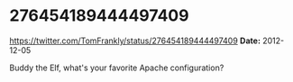 # 276454189444497409
https://twitter.com/TomFrankly/status/276454189444497409
**Date:** 2012-12-05

Buddy the Elf, what's your favorite Apache configuration?
